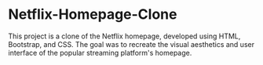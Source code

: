 # Netflix-Homepage-Clone
This project is a clone of the Netflix homepage, developed using HTML, Bootstrap, and CSS. The goal was to recreate the visual aesthetics and user interface of the popular streaming platform's homepage.

